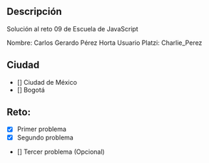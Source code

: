 ## Descripción

Solución al reto 09 de Escuela de JavaScript

Nombre: Carlos Gerardo Pérez Horta
Usuario Platzi: Charlie_Perez

## Ciudad
- [] Ciudad de México
- [] Bogotá

## Reto:
  - [X] Primer problema
  - [X] Segundo problema
  - [] Tercer problema (Opcional)